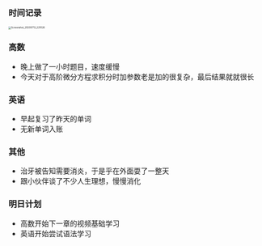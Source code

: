 ### 时间记录

<img src="https://raw.githubusercontent.com/Kong-PR/Typora-picture/master/img/Screenshot_20200713_221026.jpg" alt="Screenshot_20200713_221026" style="zoom:33%;" />



### 高数

- 晚上做了一小时题目，速度缓慢
- 今天对于高阶微分方程求积分时加参数老是加的很复杂，最后结果就就很长

### 英语

- 早起复习了昨天的单词
- 无新单词入账

### 其他

- 治牙被告知需要消炎，于是乎在外面耍了一整天
- 跟小伙伴谈了不少人生理想，慢慢消化

### 明日计划

- 高数开始下一章的视频基础学习
- 英语开始尝试语法学习